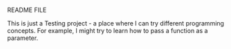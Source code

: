 README FILE

This is just a Testing project - a place where I can try different programming concepts.  For example, I might try to learn how to pass a function as a parameter.  